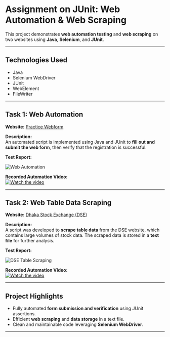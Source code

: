 # Assignment on JUnit: Web Automation & Web Scraping

This project demonstrates **web automation testing** and **web scraping** on two websites using **Java**, **Selenium**, and **JUnit**.

---

## Technologies Used
- Java  
- Selenium WebDriver  
- JUnit  
- WebElement  
- FileWriter  

---

## Task 1: Web Automation

**Website:** [Practice Webform](https://www.digitalunite.com/practice-webform-learners)  

**Description:**  
An automated script is implemented using Java and JUnit to **fill out and submit the web form**, then verify that the registration is successful.

**Test Report:**  

![Web Automation](https://github.com/user-attachments/assets/ab31376a-07df-4c7f-a66a-bef418ac4d80)

**Recorded Automation Video:**  
[![Watch the video](https://github.com/user-attachments/assets/ab31376a-07df-4c7f-a66a-bef418ac4d80)](https://github.com/user-attachments/assets/fc2ca652-fe9c-475e-aaf1-51ec399e004d)




---

## Task 2: Web Table Data Scraping

**Website:** [Dhaka Stock Exchange (DSE)](https://dsebd.org/latest_share_price_scroll_by_value.php)  

**Description:**  
A script was developed to **scrape table data** from the DSE website, which contains large volumes of stock data. The scraped data is stored in a **text file** for further analysis.

**Test Report:**  

![DSE Table Scraping](https://github.com/user-attachments/assets/1fcaad33-6c4b-416f-8faf-204c33d8303a)

**Recorded Automation Video:**  
[![Watch the video](https://github.com/user-attachments/assets/1fcaad33-6c4b-416f-8faf-204c33d8303a)](https://github.com/user-attachments/assets/a5d254fe-e9a6-4fdc-9114-e77c55f32ac6)

---

## Project Highlights
- Fully automated **form submission and verification** using JUnit assertions.  
- Efficient **web scraping** and **data storage** in a text file.  
- Clean and maintainable code leveraging **Selenium WebDriver**.

---



